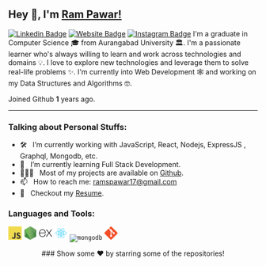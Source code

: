 
## Hey 👋, I'm [Ram Pawar!](https://github.com/rampawar2244)
[![Linkedin Badge](https://img.shields.io/badge/-LinkedIn-0e76a8?style=flat-square&logo=Linkedin&logoColor=white)](https://www.linkedin.com/in/ram-pawar-775400170/)
[![Website Badge](https://img.shields.io/badge/Website-3b5998?style=flat-square&logo=google-chrome&logoColor=white)](https://github.com/rampawar2244)
 [![Instagram Badge](https://img.shields.io/badge/-Instagram-e4405f?style=flat-square&logo=Instagram&logoColor=white)](https://www.instagram.com/__ram__p__/)
 I'm a graduate in Computer Science 🎓 from Aurangabad University 🏛. I'm a passionate learner who's always willing to learn and work across technologies and domains 💡. I love to explore new technologies and leverage them to solve real-life problems ✨. I'm currently into Web Development 🕸️ and working on my Data Structures and Algorithms 🤓.

Joined Github **1** years ago.
***
### Talking about Personal Stuffs:
- 🛠 &nbsp; I’m currently working with JavaScript, React, Nodejs, ExpressJS , <br /> Graphql, Mongodb,  etc.
- 🚀 &nbsp; I’m currently learning Full Stack Development.
- 👨🏻‍💻 &nbsp; Most of my projects are available on [Github](https://github.com/rampawar2244).
 - 📫 &nbsp; How to reach me: ramspawar17@gmail.com
- 📝 &nbsp; Checkout my [Resume](https://rampawar2244.github.io/Portfolio/).
 
### Languages and Tools:
 <code><img height="27" src="https://raw.githubusercontent.com/github/explore/80688e429a7d4ef2fca1e82350fe8e3517d3494d/topics/javascript/javascript.png" alt="javascript"></code>
<code><img height="27" src="https://raw.githubusercontent.com/github/explore/80688e429a7d4ef2fca1e82350fe8e3517d3494d/topics/nodejs/nodejs.png" alt="nodejs"></code>
<code><img height="27" src="https://raw.githubusercontent.com/devicons/devicon/master/icons/express/express-original.svg" alt="expressjs"></code>
<code><img height="27" src="https://raw.githubusercontent.com/github/explore/80688e429a7d4ef2fca1e82350fe8e3517d3494d/topics/react/react.png" alt="react"></code>
 <code><img height="27" src="https://encrypted-tbn0.gstatic.com/images?q=tbn%3AANd9GcSTTzPAw-55ssm1Im594xYZ9eRQu2JylrkYLg&usqp=CAU" alt="mongodb"></code>
<code><img height="27" src="https://raw.githubusercontent.com/devicons/devicon/master/icons/git/git-original.svg" alt="git"></code>
 	
<div align="center">
### Show some ❤️ by starring some of the repositories!
</div>
